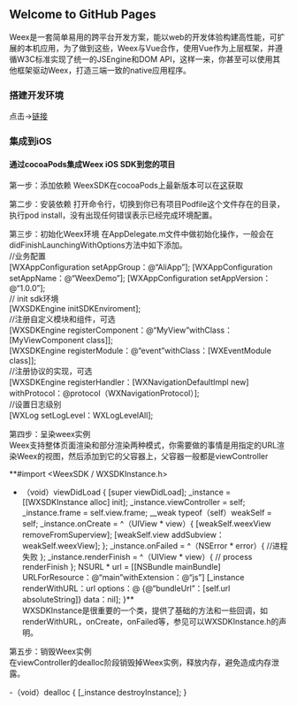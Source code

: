 ## Welcome to GitHub Pages

Weex是一套简单易用的跨平台开发方案，能以web的开发体验构建高性能，可扩展的本机应用，为了做到这些，Weex与Vue合作，使用Vue作为上层框架，并遵循W3C标准实现了统一的JSEngine和DOM API，这样一来，你甚至可以使用其他框架驱动Weex，打造三端一致的native应用程序。

### 搭建开发环境
点击->[链接](http://weex.apache.org/cn/guide/set-up-env.html)

### 集成到iOS

#### 通过cocoaPods集成Weex iOS SDK到您的项目
第一步：添加依赖
WeexSDK在cocoaPods上最新版本可以在[这](https://cocoapods.org/pods/WeexSDK)获取

第二步：安装依赖
打开命令行，切换到你已有项目Podfile这个文件存在的目录，执行pod install，没有出现任何错误表示已经完成环境配置。

第三步：初始化Weex环境
在AppDelegate.m文件中做初始化操作，一般会在didFinishLaunchingWithOptions方法中如下添加。  
//业务配置  
[WXAppConfiguration setAppGroup：@“AliApp”];
[WXAppConfiguration setAppName：@“WeexDemo”];
[WXAppConfiguration setAppVersion：@“1.0.0”];  
// init sdk环境  
[WXSDKEngine initSDKEnviroment];  
//注册自定义模块和组件，可选  
[WXSDKEngine registerComponent：@“MyView”withClass：[MyViewComponent class]];  
[WXSDKEngine registerModule：@“event”withClass：[WXEventModule class]];  
//注册协议的实现，可选  
[WXSDKEngine registerHandler：[WXNavigationDefaultImpl new] withProtocol：@protocol（WXNavigationProtocol）];  
//设置日志级别  
[WXLog setLogLevel：WXLogLevelAll];

第四步：呈染weex实例  
Weex支持整体页面渲染和部分渲染两种模式，你需要做的事情是用指定的URL渲染Weex的视图，然后添加到它的父容器上，父容器一般都是viewController

**#import <WeexSDK / WXSDKInstance.h>
 - （void）viewDidLoad 
{
    [super viewDidLoad];
    _instance = [[WXSDKInstance alloc] init];
    _instance.viewController = self;
    _instance.frame = self.view.frame; 
    __weak typeof（self）weakSelf = self;
    _instance.onCreate = ^（UIView * view）{
        [weakSelf.weexView removeFromSuperview];
        [weakSelf.view addSubview：weakSelf.weexView];
    };
    _instance.onFailed = ^（NSError * error）{
        //进程失败
    };
    _instance.renderFinish = ^（UIView * view）{
        // process renderFinish
    };
    NSURL * url = [[NSBundle mainBundle] URLForResource：@“main”withExtension：@“js”]
    [_instance renderWithURL：url options：@ {@“bundleUrl”：[self.url absoluteString]} data：nil];
}**  
WXSDKInstance是很重要的一个类，提供了基础的方法和一些回调，如renderWithURL，onCreate，onFailed等，参见可以WXSDKInstance.h的声明。  

第五步：销毁Weex实例  
在viewController的dealloc阶段销毁掉Weex实例，释放内存，避免造成内存泄露。

-（void）dealloc
{
    [_instance destroyInstance];
}

